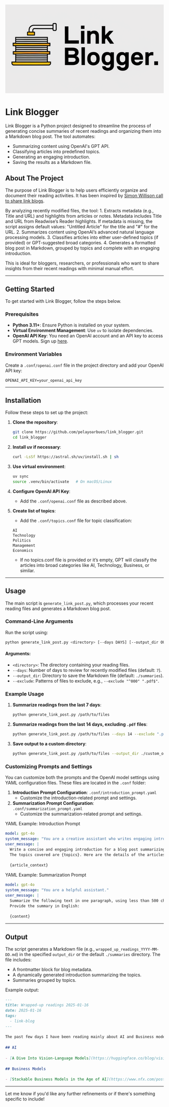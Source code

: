 ![logo](./image/logo.webp)

# Link Blogger

Link Blogger is a Python project designed to streamline the process of generating concise summaries of recent readings and organizing them into a Markdown blog post. The tool automates:
- Summarizing content using OpenAI's GPT API.
- Classifying articles into predefined topics.
- Generating an engaging introduction.
- Saving the results as a Markdown file.

## About The Project

The purpose of Link Blogger is to help users efficiently organize and document their reading activities. It has been inspired by [Simon Willison call to share link blogs](https://simonwillison.net/2024/Dec/22/link-blog/).

 By analyzing recently modified files, the tool:
	1.	Extracts metadata (e.g., Title and URL) and highlights from articles or notes. Metadata includes Title and URL from Readwise’s Reader highlights. If metadata is missing, the script assigns default values: "Untitled Article" for the title and "#" for the URL.
	2.	Summarizes content using OpenAI’s advanced natural language processing models.
	3.	Classifies articles into either user-defined topics (if provided) or GPT-suggested broad categories.
	4.	Generates a formatted blog post in Markdown, grouped by topics and complete with an engaging introduction.


This is ideal for bloggers, researchers, or professionals who want to share insights from their recent readings with minimal manual effort.

---

## Getting Started

To get started with Link Blogger, follow the steps below.

### Prerequisites

- **Python 3.11+**: Ensure Python is installed on your system.
- **Virtual Environment Management**: Use `uv` to isolate dependencies.
- **OpenAI API Key**: You need an OpenAI account and an API key to access GPT models. Sign up [here](https://platform.openai.com/signup/).

### Environment Variables

Create a `.conf/openai.conf` file in the project directory and add your OpenAI API key:
```plaintext
OPENAI_API_KEY=your_openai_api_key
```

---

## Installation

Follow these steps to set up the project:

1. **Clone the repository**:
   ```bash
   git clone https://github.com/pelayoarbues/link_blogger.git
   cd link_blogger
   ```

2. **Install uv if necessary**:
   ```bash
   curl -LsSf https://astral.sh/uv/install.sh | sh
   ```

3. **Use virtual environment**:
   ```bash
   uv sync
   source .venv/bin/activate   # On macOS/Linux
   ```

4. **Configure OpenAI API Key**:
   - Add the `.conf/openai.conf` file as described above.

5. **Create list of topics**:
   - Add the `.conf/topics.conf` file for topic classification:
    ```plaintext
    AI
    Technology
    Politics
    Management
    Economics
    ```
    - If no topics.conf file is provided or it’s empty, GPT will classify the articles into broad categories like AI, Technology, Business, or similar.

---

## Usage

The main script is `generate_link_post.py`, which processes your recent reading files and generates a Markdown blog post.

### Command-Line Arguments

Run the script using:
```bash
python generate_link_post.py <directory> [--days DAYS] [--output_dir OUTPUT_DIR] [--exclude EXCLUDE_PATTERN]
```

#### Arguments:
- `<directory>`: The directory containing your reading files.
- `--days`: Number of days to review for recently modified files (default: `7`).
- `--output_dir`: Directory to save the Markdown file (default: `./summaries`).
- `--exclude`: Patterns of files to exclude, e.g., `--exclude "^000" ".pdf$"`.

### Example Usage

1. **Summarize readings from the last 7 days**:
   ```bash
   python generate_link_post.py /path/to/files
   ```

2. **Summarize readings from the last 14 days, excluding `.pdf` files**:
   ```bash
   python generate_link_post.py /path/to/files --days 14 --exclude ".pdf$"
   ```

3. **Save output to a custom directory**:
   ```bash
   python generate_link_post.py /path/to/files --output_dir ./custom_output
   ```


### Customizing Prompts and Settings

You can customize both the prompts and the OpenAI model settings using YAML configuration files. These files are located in the `.conf` folder:

1. **Introduction Prompt Configuration**: `.conf/introduction_prompt.yaml`
   - Customize the introduction-related prompt and settings.
2. **Summarization Prompt Configuration**: `.conf/summarization_prompt.yaml`
   - Customize the summarization-related prompt and settings.

YAML Example: Introduction Prompt
```yaml
model: gpt-4o
system_message: "You are a creative assistant who writes engaging introductions for blog posts."
user_message: |
  Write a concise and engaging introduction for a blog post summarizing recent readings. 
  The topics covered are {topics}. Here are the details of the articles:

  {article_context}
```

YAML Example: Summarization Prompt

```yaml
model: gpt-4o
system_message: "You are a helpful assistant."
user_message: |
  Summarize the following text in one paragraph, using less than 500 chars. 
  Provide the summary in English:

  {content}
```

---

## Output

The script generates a Markdown file (e.g., `wrapped_up_readings_YYYY-MM-DD.md`) in the specified `output_dir` or the default `./summaries` directory. The file includes:
- A frontmatter block for blog metadata.
- A dynamically generated introduction summarizing the topics.
- Summaries grouped by topics.

Example output:
```markdown
---
title: Wrapped-up readings 2025-01-16
date: 2025-01-16
tags:
  - link-blog
---

The past few days I have been reading mainly about AI and Business models.

## AI

- [A Dive Into Vision-Language Models](https://huggingface.co/blog/vision_language_pretraining): This article explores how multi-modal learning leverages human-like capabilities to link and process information from different modalities. Vision-language models are highlighted for their impressive performance in tasks like image captioning, text-guided image generation, and zero-shot classification.

## Business Models

- [Stackable Business Models in the Age of AI](https://www.nfx.com/post/stackable-business-models): This article discusses strategies for AI startups to build sustainable and scalable business models by stacking multiple revenue streams over time.
```


---

Let me know if you'd like any further refinements or if there's something specific to include!
